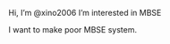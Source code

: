 Hi, I’m @xino2006
I’m interested in MBSE

I want to make poor MBSE system.

<!---
xino2006/xino2006 is a ✨ special ✨ repository because its `README.md` (this file) appears on your GitHub profile.
You can click the Preview link to take a look at your changes.
--->
